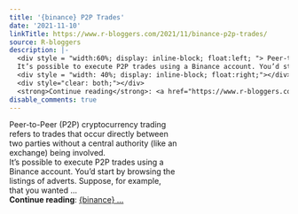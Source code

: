 ```yaml
---
title: '{binance} P2P Trades'
date: '2021-11-10'
linkTitle: https://www.r-bloggers.com/2021/11/binance-p2p-trades/
source: R-bloggers
description: |-
  <div style = "width:60%; display: inline-block; float:left; "> Peer-to-Peer (P2P) cryptocurrency trading refers to trades that occur directly between two parties without a central authority (like an exchange) being involved.<br />
  It’s possible to execute P2P trades using a Binance account. You’d start by browsing the listings of adverts. Suppose, for example, that you wanted ...</div>
  <div style = "width: 40%; display: inline-block; float:right;"></div>
  <div style="clear: both;"></div>
  <strong>Continue reading</strong>: <a href="https://www.r-bloggers.com/2021/11/binance-p2p-trades/">{binance} ...
disable_comments: true
---
```

<div style = "width:60%; display: inline-block; float:left; "> Peer-to-Peer (P2P) cryptocurrency trading refers to trades that occur directly between two parties without a central authority (like an exchange) being involved.<br />
It’s possible to execute P2P trades using a Binance account. You’d start by browsing the listings of adverts. Suppose, for example, that you wanted ...</div>
<div style = "width: 40%; display: inline-block; float:right;"></div>
<div style="clear: both;"></div>
<strong>Continue reading</strong>: <a href="https://www.r-bloggers.com/2021/11/binance-p2p-trades/">{binance} ...